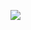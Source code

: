 ![](https://media.githubusercontent.com/media/dyzz/dyzz.github.io/master/images/LightningBreath.png)